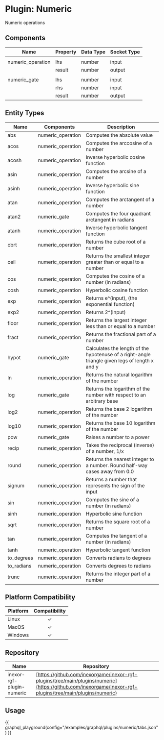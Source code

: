 # Plugin: Numeric

Numeric operations

## Components

| Name              | Property | Data Type | Socket Type |
|-------------------|----------|-----------|-------------|
|                   |
| numeric_operation | lhs      | number    | input       |
|                   | result   | number    | output      |
|                   |
| numeric_gate      | lhs      | number    | input       |
|                   | rhs      | number    | input       |
|                   | result   | number    | output      |

## Entity Types

| Name       | Components        | Description                                                                                    |
|------------|-------------------|------------------------------------------------------------------------------------------------|
| abs        | numeric_operation | Computes the absolute value                                                                    |
| acos       | numeric_operation | Computes the arccosine of a number                                                             |
| acosh      | numeric_operation | Inverse hyperbolic cosine function                                                             |
| asin       | numeric_operation | Computes the arcsine of a number                                                               |
| asinh      | numeric_operation | Inverse hyperbolic sine function                                                               |
| atan       | numeric_operation | Computes the arctangent of a number                                                            |
| atan2      | numeric_gate      | Computes the four quadrant arctangent in radians                                               |
| atanh      | numeric_operation | Inverse hyperbolic tangent function                                                            |
| cbrt       | numeric_operation | Returns the cube root of a number                                                              |
| ceil       | numeric_operation | Returns the smallest integer greater than or equal to a number                                 |
| cos        | numeric_operation | Computes the cosine of a number (in radians)                                                   |
| cosh       | numeric_operation | Hyperbolic cosine function                                                                     |
| exp        | numeric_operation | Returns e^(input), (the exponential function)                                                  |
| exp2       | numeric_operation | Returns 2^(input)                                                                              |
| floor      | numeric_operation | Returns the largest integer less than or equal to a number                                     |
| fract      | numeric_operation | Returns the fractional part of a number                                                        |
| hypot      | numeric_gate      | Calculates the length of the hypotenuse of a right-angle triangle given legs of length x and y |
| ln         | numeric_operation | Returns the natural logarithm of the number                                                    |
| log        | numeric_gate      | Returns the logarithm of the number with respect to an arbitrary base                          |
| log2       | numeric_operation | Returns the base 2 logarithm of the number                                                     |
| log10      | numeric_operation | Returns the base 10 logarithm of the number                                                    |
| pow        | numeric_gate      | Raises a number to a power                                                                     |
| recip      | numeric_operation | Takes the reciprocal (inverse) of a number, 1/x                                                |
| round      | numeric_operation | Returns the nearest integer to a number. Round half-way cases away from 0.0                    |
| signum     | numeric_operation | Returns a number that represents the sign of the input                                         |
| sin        | numeric_operation | Computes the sine of a number (in radians)                                                     |
| sinh       | numeric_operation | Hyperbolic sine function                                                                       |
| sqrt       | numeric_operation | Returns the square root of a number                                                            |
| tan        | numeric_operation | Computes the tangent of a number (in radians)                                                  |
| tanh       | numeric_operation | Hyperbolic tangent function                                                                    |
| to_degrees | numeric_operation | Converts radians to degrees                                                                    |
| to_radians | numeric_operation | Converts degrees to radians                                                                    |
| trunc      | numeric_operation | Returns the integer part of a number                                                           |

## Platform Compatibility

| Platform | Compatibility |
|----------|:-------------:|
| Linux    |       ✓       |
| MacOS    |       ✓       |
| Windows  |       ✓       |

## Repository

| Name                      | Repository                                                                                                                                               |
|---------------------------|----------------------------------------------------------------------------------------------------------------------------------------------------------|
| inexor-rgf-plugin-numeric | [https://github.com/inexorgame/inexor-rgf-plugins/tree/main/plugins/numeric](https://github.com/inexorgame/inexor-rgf-plugins/tree/main/plugins/numeric) |

## Usage

{{ graphql_playground(config="/examples/graphql/plugins/numeric/tabs.json") }}

